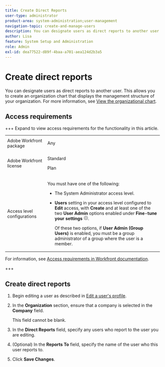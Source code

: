 ```yaml
---
title: Create Direct Reports
user-type: administrator
product-area: system-administration;user-management
navigation-topic: create-and-manage-users
description: You can designate users as direct reports to another user. This allows you to create an organization chart that displays the management structure of your organization.
author: Lisa
feature: System Setup and Administration
role: Admin
exl-id: dea77522-d89f-4baa-a701-aea124d2b3a5
---
```

# Create direct reports

You can designate users as direct reports to another user. This allows you to create an organization chart that displays the management structure of your organization. For more information, see [View the organizational chart](../../../people-teams-and-groups/work-directly-with-others/view-the-org-chart.md).

## Access requirements

+++ Expand to view access requirements for the functionality in this article.

<table style="table-layout:auto"> 
 <col> 
 <col> 
 <tbody> 
  <tr> 
   <td>Adobe Workfront package</td> 
   <td><p>Any</p></td> 
  </tr> 
  <tr> 
   <td>Adobe Workfront license</td> 
   <td><p>Standard</p><p>Plan</p></td> 
  </tr> 
  <tr> 
   <td>Access level configurations</td> 
   <td> <p>You must have one of the following:</p> 
    <ul> 
     <li> <p>The System Administrator access level. </li> 
     <li> <p><b>Users</b> setting in your access level configured to <b>Edit</b> access, with <b>Create</b> and at least one of the two <b>User Admin</b> options enabled under <b>Fine-tune your settings</b> <img src="assets/gear-icon-in-access-levels.png">. </p> <p>Of these two options, if <b>User Admin (Group Users)</b> is enabled, you must be a group administrator of a group where the user is a member.</p> </li> 
    </ul> </td> 
  </tr> 
 </tbody> 
</table>

For information, see [Access requirements in Workfront documentation](/help/quicksilver/administration-and-setup/add-users/access-levels-and-object-permissions/access-level-requirements-in-documentation.md).

+++

## Create direct reports

1. Begin editing a user as described in [Edit a user's profile](../../../administration-and-setup/add-users/create-and-manage-users/edit-a-users-profile.md).
1. In the **Organization** section, ensure that a company is selected in the **Company** field.

   This field cannot be blank.

1. In the **Direct Reports** field, specify any users who report to the user you are editing.  
1. (Optional) In the **Reports To** field, specify the name of the user who this user reports to.
1. Click **Save Changes**.

